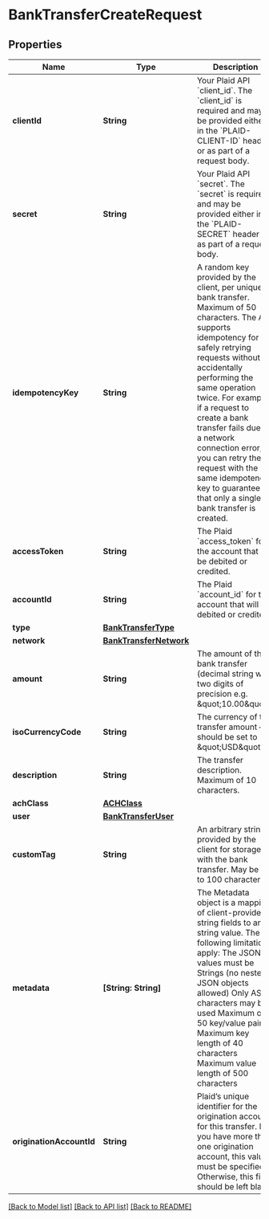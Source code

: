 # BankTransferCreateRequest

## Properties
Name | Type | Description | Notes
------------ | ------------- | ------------- | -------------
**clientId** | **String** | Your Plaid API &#x60;client_id&#x60;. The &#x60;client_id&#x60; is required and may be provided either in the &#x60;PLAID-CLIENT-ID&#x60; header or as part of a request body. | [optional] 
**secret** | **String** | Your Plaid API &#x60;secret&#x60;. The &#x60;secret&#x60; is required and may be provided either in the &#x60;PLAID-SECRET&#x60; header or as part of a request body. | [optional] 
**idempotencyKey** | **String** | A random key provided by the client, per unique bank transfer. Maximum of 50 characters.  The API supports idempotency for safely retrying requests without accidentally performing the same operation twice. For example, if a request to create a bank transfer fails due to a network connection error, you can retry the request with the same idempotency key to guarantee that only a single bank transfer is created. | 
**accessToken** | **String** | The Plaid &#x60;access_token&#x60; for the account that will be debited or credited. | 
**accountId** | **String** | The Plaid &#x60;account_id&#x60; for the account that will be debited or credited. | 
**type** | [**BankTransferType**](BankTransferType.md) |  | 
**network** | [**BankTransferNetwork**](BankTransferNetwork.md) |  | 
**amount** | **String** | The amount of the bank transfer (decimal string with two digits of precision e.g. \&quot;10.00\&quot;). | 
**isoCurrencyCode** | **String** | The currency of the transfer amount – should be set to \&quot;USD\&quot;. | 
**description** | **String** | The transfer description. Maximum of 10 characters. | 
**achClass** | [**ACHClass**](ACHClass.md) |  | [optional] 
**user** | [**BankTransferUser**](BankTransferUser.md) |  | 
**customTag** | **String** | An arbitrary string provided by the client for storage with the bank transfer. May be up to 100 characters. | [optional] 
**metadata** | **[String: String]** | The Metadata object is a mapping of client-provided string fields to any string value. The following limitations apply: The JSON values must be Strings (no nested JSON objects allowed) Only ASCII characters may be used Maximum of 50 key/value pairs Maximum key length of 40 characters Maximum value length of 500 characters  | [optional] 
**originationAccountId** | **String** | Plaid’s unique identifier for the origination account for this transfer. If you have more than one origination account, this value must be specified. Otherwise, this field should be left blank. | [optional] 

[[Back to Model list]](../README.md#documentation-for-models) [[Back to API list]](../README.md#documentation-for-api-endpoints) [[Back to README]](../README.md)


